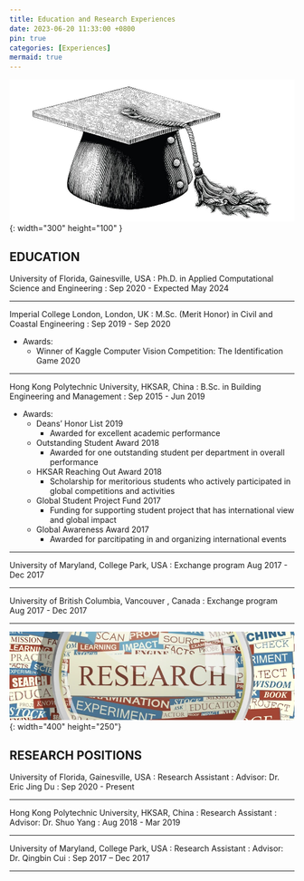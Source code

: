 ```yaml
---
title: Education and Research Experiences
date: 2023-06-20 11:33:00 +0800
pin: true
categories: [Experiences]
mermaid: true
---
```


![Desktop View](/images/graduate.jpg){: width="300" height="100" }

## EDUCATION
University of Florida, Gainesville, USA
: Ph.D. in Applied Computational Science and Engineering
: Sep 2020 - Expected May 2024

-------------------------------------

Imperial College London, London, UK
: M.Sc. (Merit Honor) in Civil and Coastal Engineering
: Sep 2019 - Sep 2020

- Awards:
  + Winner of Kaggle Computer Vision Competition: The Identification Game 2020

-------------------------------------

Hong Kong Polytechnic University, HKSAR, China
: B.Sc. in Building Engineering and Management
: Sep 2015 - Jun 2019

- Awards:
  + Deans’ Honor List	2019
    *	Awarded for excellent academic performance
  + Outstanding Student Award 2018
    * Awarded for one outstanding student per department in overall performance
  + HKSAR Reaching Out Award 2018
    * Scholarship for meritorious students who actively participated in global competitions and activities
  + Global Student Project Fund 2017
    * Funding for supporting student project that has international view and global impact
  + Global Awareness Award 2017
    * Awarded for parcitipating in and organizing international events

-------------------------------------

University of Maryland, College Park, USA
: Exchange program
Aug 2017 - Dec 2017

-------------------------------------

University of British Columbia, Vancouver , Canada
: Exchange program
Aug 2017 - Dec 2017

-------------------------------------


![Desktop View](/images/Research_cropped.png){: width="400" height="250"}
## RESEARCH POSITIONS
University of Florida, Gainesville, USA
: Research Assistant
: Advisor: Dr. Eric Jing Du
: Sep 2020 - Present

-------------------------------------

Hong Kong Polytechnic University, HKSAR, China
: Research Assistant
: Advisor: Dr. Shuo Yang
: Aug 2018 - Mar 2019

-------------------------------------

University of Maryland, College Park, USA
: Research Assistant
: Advisor: Dr. Qingbin Cui
: Sep 2017 – Dec 2017


___________________________

 
